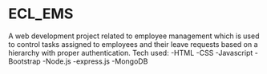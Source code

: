 # ECL_EMS
A web development project related to employee management which is used to control tasks assigned to employees and their leave requests based on a hierarchy with proper authentication.
Tech used:
-HTML
-CSS 
-Javascript 
-Bootstrap 
-Node.js
-express.js
-MongoDB

